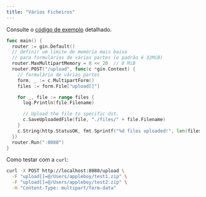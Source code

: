 ```yaml
---
title: "Vários Ficheiros"
---
```


Consulte o [código de exemplo](https://github.com/gin-gonic/examples/tree/master/upload-file/multiple) detalhado.

```go
func main() {
  router := gin.Default()
  // definir um limite de memória mais baixa
  // para formulários de várias partes (o padrão é 32MiB)
  router.MaxMultipartMemory = 8 << 20  // 8 MiB
  router.POST("/upload", func(c *gin.Context) {
    // formulário de várias partes
    form, _ := c.MultipartForm()
    files := form.File["upload[]"]

    for _, file := range files {
      log.Println(file.Filename)

      // Upload the file to specific dst.
      c.SaveUploadedFile(file, "./files/" + file.Filename)
    }
    c.String(http.StatusOK, fmt.Sprintf("%d files uploaded!", len(files)))
  })
  router.Run(":8080")
}
```

Como testar com a `curl`:

```sh
curl -X POST http://localhost:8080/upload \
  -F "upload[]=@/Users/appleboy/test1.zip" \
  -F "upload[]=@/Users/appleboy/test2.zip" \
  -H "Content-Type: multipart/form-data"
```
